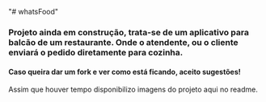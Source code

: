 "# whatsFood" 

### Projeto ainda em construção, trata-se de um aplicativo para balcão de um restaurante. Onde o atendente, ou o cliente enviará o pedido diretamente para cozinha.


#### Caso queira dar um fork e ver como está ficando, aceito sugestões!

Assim que houver tempo disponibilizo imagens do projeto aqui no readme.

